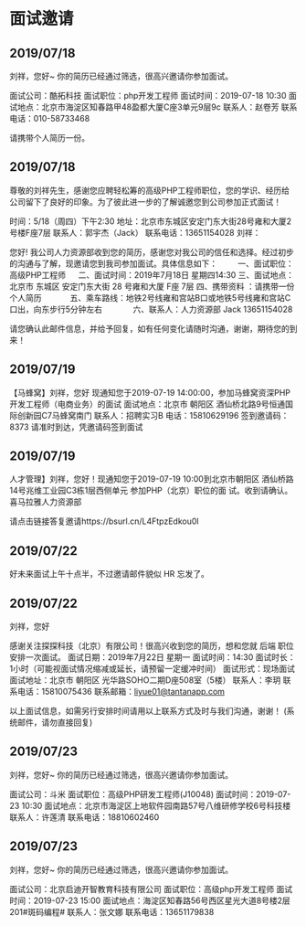 # 面试邀请

## 2019/07/18
刘祥，您好~ 
你的简历已经通过筛选，很高兴邀请你参加面试。 

面试公司：酷拓科技 
面试职位：php开发工程师 
面试时间：2019-07-18 10:30 
面试地点：北京市海淀区知春路甲48盈都大厦C座3单元9层9c 
联系人：赵卷芳 
联系电话：010-58733468 

请携带个人简历一份。

## 2019/07/18
   尊敬的刘祥先生，感谢您应聘轻松筹的高级PHP工程师职位，您的学识、经历给公司留下了良好的印象。为了彼此进一步的了解诚邀您到公司参加正式面试！

时间：5/18（周四）下午2:30
地址：北京市东城区安定门东大街28号雍和大厦2号楼F座7层
联系人：郭宇杰（Jack）
联系电话：13651154028
刘祥：

您好!
       我公司人力资源部收到您的简历，感谢您对我公司的信任和选择。经过初步的沟通与了解，现邀请您到我司参加面试。具体信息如下： 　
    　一、面试职位：高级PHP工程师
 　   二、面试时间：2019年7月18日 星期四14:30
        三、面试地点：北京市 东城区 安定门东大街 28 号雍和大厦 F座 7层
        四、携带资料 ：请携带一份个人简历　 
　　 五、乘车路线：地铁2号线雍和宫站B口或地铁5号线雍和宫站C口出，向东步行5分钟左右 　　 　
        六、联系人：人力资源部 Jack 13651154028
      
 请您确认此邮件信息，并给予回复，如有任何变化请随时沟通，谢谢，期待您的到来！ 

## 2019/07/19
【马蜂窝】刘祥，您好
现通知您于2019-07-19 14:00:00，参加马蜂窝资深PHP开发工程师（电商业务）的面试
面试地点：北京市 朝阳区 酒仙桥北路9号恒通国际创新园C7马蜂窝南门
联系人：招聘实习B
电话：15810629196
签到邀请码：8373
请准时到达，凭邀请码签到面试

## 2019/07/19
人才管理】刘祥，您好！现通知您于2019-07-19 10:00到北京市朝阳区 酒仙桥路14号兆维工业园C3栋1层西侧单元  参加PHP（北京）职位的面 试。收到请确认。
喜马拉雅人力资源部

请点击链接答复邀请https://bsurl.cn/L4FtpzEdkou0l

## 2019/07/22
好未来面试上午十点半，不过邀请邮件貌似 HR 忘发了。

## 2019/07/22
刘祥，您好

感谢关注探探科技（北京）有限公司！很高兴收到您的简历，想和您就 后端 职位安排一次面试。
面试日期：2019年7月22日 星期一
面试时间：14:30
面试时长：1小时（可能视面试情况缩减或延长，请预留一定缓冲时间）
面试形式：现场面试
面试地址：北京市 朝阳区 光华路SOHO二期D座508室（5楼）
联系人：李玥
联系电话：15810075436
联系邮箱：liyue01@tantanapp.com

以上面试信息，如需另行安排时间请用以上联系方式及时与我们沟通，谢谢！
(系统邮件，请勿直接回复)

## 2019/07/23
刘祥，您好~ 
你的简历已经通过筛选，很高兴邀请你参加面试。 

面试公司：斗米 
面试职位：高级PHP研发工程师(J10048) 
面试时间：2019-07-23 10:30 
面试地点：北京市海淀区上地软件园南路57号八维研修学校6号科技楼 
联系人：许莲清 
联系电话：18810602460 

## 2019/07/23
刘祥，您好~ 
你的简历已经通过筛选，很高兴邀请你参加面试。 

面试公司：北京启迪开智教育科技有限公司 
面试职位：高级php开发工程师 
面试时间：2019-07-23 15:00 
面试地点：海淀区知春路56号西区星光大道8号楼2层201#斑码编程# 
联系人：张文娜 
联系电话：13651179838 
